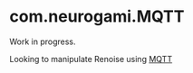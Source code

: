 # com.neurogami.MQTT #

Work in progress.

Looking to manipulate Renoise using [MQTT](http://mqtt.org/)


